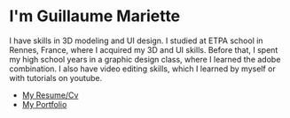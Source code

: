 # I'm Guillaume Mariette

I have skills in 3D modeling and UI design. I studied at ETPA school in Rennes, France, where I acquired my 3D and UI skills. Before that, I spent my high school years in a graphic design class, where I learned the adobe combination. I also have video editing skills, which I learned by myself or with tutorials on youtube.

- [My Resume/Cv](https://github.com/GuillaumeMarietteETPA/Portfolio/blob/main/Documents/MarietteGuillaume_CV.png)
- [My Portfolio](https://guillaume_mariette.artstation.com/)
